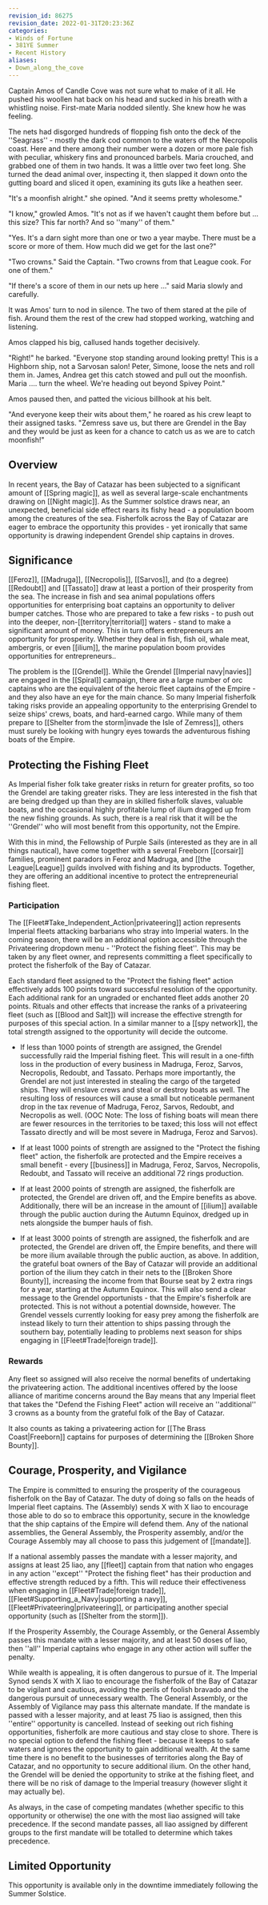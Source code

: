 ```yaml
---
revision_id: 86275
revision_date: 2022-01-31T20:23:36Z
categories:
- Winds of Fortune
- 381YE Summer
- Recent History
aliases:
- Down_along_the_cove
---
```



Captain Amos of Candle Cove was not sure what to make of it all. He pushed his woollen hat back on his head and sucked in his breath with a whistling noise. First-mate Maria nodded silently. She knew how he was feeling.

The nets had disgorged hundreds of flopping fish onto the deck of the ''Seagrass'' - mostly the dark cod common to the waters off the Necropolis coast. Here and there among their number were a dozen or more pale fish with peculiar, whiskery fins and pronounced barbels. Maria crouched, and grabbed one of them in two hands. It was a little over two feet long. She turned the dead animal over, inspecting it, then slapped it down onto the gutting board and sliced it open, examining its guts like a heathen seer.

"It's a moonfish alright." she opined. "And it seems pretty wholesome."

"I know," growled Amos. "It's not as if we haven't caught them before but ... this size? This far north? And so ''many'' of them."

"Yes. It's a darn sight more than one or two a year maybe. There must be a score or more of them. How much did we get for the last one?"

"Two crowns." Said the Captain. "Two crowns from that League cook. For one of them."

"If there's a score of them in our nets up here ..." said Maria slowly and carefully.

It was Amos' turn to nod in silence. The two of them stared at the pile of fish. Around them the rest of the crew had stopped working, watching and listening.

Amos clapped his big, callused hands together decisively.

"Right!" he barked. "Everyone stop standing around looking pretty! This is a Highborn ship, not a Sarvosan salon! Peter, Simone, loose the nets and roll them in. James, Andrea get this catch stowed and pull out the moonfish. Maria .... turn the wheel. We're heading out beyond Spivey Point."

Amos paused then, and patted the vicious billhook at his belt.

"And everyone keep their wits about them," he roared as his crew leapt to their assigned tasks. "Zemress save us, but there are Grendel in the Bay and they would be just as keen for a chance to catch us as we are to catch moonfish!"

## Overview
In recent years, the Bay of Catazar has been subjected to a significant amount of [[Spring magic]], as well as several large-scale enchantments drawing on [[Night magic]]. As the Summer solstice draws near, an unexpected, beneficial side effect rears its fishy head - a population boom among the creatures of the sea. Fisherfolk across the Bay of Catazar are eager to embrace the opportunity this provides - yet ironically that same opportunity is drawing independent Grendel ship captains in droves.

## Significance
[[Feroz]], [[Madruga]], [[Necropolis]], [[Sarvos]], and (to a degree) [[Redoubt]] and [[Tassato]] draw at least a portion of their prosperity from the sea. The increase in fish and sea animal populations offers opportunities for enterprising boat captains an opportunity to deliver bumper catches. Those who are prepared to take a few risks - to push out into the deeper, non-[[territory|territorial]] waters - stand to make a significant amount of money. This in turn offers entrepreneurs an opportunity for prosperity. Whether they deal in fish, fish oil, whale meat, ambergris, or even [[ilium]], the marine population boom provides opportunities for entrepreneurs..

The problem is the [[Grendel]]. While the Grendel [[Imperial navy|navies]] are engaged in the [[Spiral]] campaign, there are a large number of orc captains who are the equivalent of the heroic fleet captains of the Empire - and they also have an eye for the main chance. So many Imperial fisherfolk taking risks provide an appealing opportunity to the enterprising Grendel to seize ships' crews, boats, and hard-earned cargo. While many of them prepare to [[Shelter from the storm|invade the Isle of Zemress]], others must surely be looking with hungry eyes towards the adventurous fishing boats of the Empire.

## Protecting the Fishing Fleet
As Imperial fisher folk take greater risks in return for greater profits, so too the Grendel are taking greater risks. They are less interested in the fish that are being dredged up than they are in skilled fisherfolk slaves, valuable boats, and the occasional highly profitable lump of ilium dragged up from the new fishing grounds. As such, there is a real risk that it will be the ''Grendel'' who will most benefit from this opportunity, not the Empire.

With this in mind, the Fellowship of Purple Sails (interested as they are in all things nautical), have come together with a several Freeborn [[corsair]] families, prominent paradors in Feroz and Madruga, and [[the League|League]] guilds involved with fishing and its byproducts. Together, they are offering an additional incentive to protect the entrepreneurial fishing fleet. 

### Participation
The [[Fleet#Take_Independent_Action|privateering]] action represents Imperial fleets attacking barbarians who stray into Imperial waters. In the coming season, there will be an additional option accessible through the Privateering dropdown menu - ''Protect the fishing fleet''. This may be taken by any fleet owner, and represents committing a fleet specifically to protect the fisherfolk of the Bay of Catazar. 

Each standard fleet assigned to the "Protect the fishing fleet" action effectively adds 100 points toward successful resolution of the opportunity. Each additional rank for an ungraded or enchanted fleet adds another 20 points. Rituals and other effects that increase the ranks of a privateering fleet (such as [[Blood and Salt]]) will increase the effective strength for purposes of this special action. In a similar manner to a [[spy network]], the total strength assigned to the opportunity will decide the outcome.

* If less than 1000 points of strength are assigned, the Grendel successfully raid the Imperial fishing fleet. This will result in a one-fifth loss in the production of every business in Madruga, Feroz, Sarvos, Necropolis, Redoubt, and Tassato. Perhaps more importantly, the Grendel are not just interested in stealing the cargo of the targeted ships. They will enslave crews and steal or destroy boats as well. The resulting loss of resources will cause a small but noticeable permanent drop in the tax revenue of Madruga, Feroz, Sarvos, Redoubt, and Necropolis as well. (OOC Note: The loss of fishing boats will mean there are fewer resources in the territories to be taxed; this loss will not effect Tassato directly and will be most severe in Madruga, Feroz and Sarvos).

* If at least 1000 points of strength are assigned to the "Protect the fishing fleet" action, the fisherfolk are protected and the Empire receives a small benefit - every [[business]] in Madruga, Feroz, Sarvos, Necropolis, Redoubt, and Tassato will receive an additional 72 rings production. 

* If at least 2000 points of strength are assigned, the fisherfolk are protected, the Grendel are driven off, and the Empire benefits as above. Additionally, there will be an increase in the amount of [[ilium]] available through the public auction during the Autumn Equinox, dredged up in nets alongside the bumper hauls of fish. 

* If at least 3000 points of strength are assigned, the fisherfolk and are protected, the Grendel are driven off, the Empire benefits, and there will be more ilium available through the public auction, as above. In addition, the grateful boat owners of the Bay of Catazar will provide an additional portion of the ilium they catch in their nets to the [[Broken Shore Bounty]], increasing the income from that Bourse seat by 2 extra rings for a year, starting at the Autumn Equinox. This will also send a clear message to the Grendel opportunists - that the Empire's fisherfolk are protected. This is not without a potential downside, however. The Grendel vessels currently looking for easy prey among the fisherfolk are instead likely to turn their attention to ships passing through the southern bay, potentially leading to problems next season for ships engaging in [[Fleet#Trade|foreign trade]].

### Rewards
Any fleet so assigned will also receive the normal benefits of undertaking the privateering action. The additional incentives offered by the loose alliance of maritime concerns around the Bay means that any Imperial fleet that takes the "Defend the Fishing Fleet" action will receive an ''additional'' 3 crowns as a bounty from the grateful folk of the Bay of Catazar.

It also counts as taking a privateering action for [[The Brass Coast|Freeborn]] captains for purposes of determining the [[Broken Shore Bounty]]. 

## Courage, Prosperity, and Vigilance
The Empire is committed to ensuring the prosperity of the courageous fisherfolk on the Bay of Catazar. The duty of doing so falls on the heads of Imperial fleet captains. The (Assembly) sends X with X liao to encourage those able to do so to embrace this opportunity, secure in the knowledge that the ship captains of the Empire will defend them.
Any of the national assemblies, the General Assembly, the Prosperity assembly, and/or the Courage Assembly may all choose to pass this judgement of [[mandate]].

If a national assembly passes the mandate with a lesser majority, and assigns at least 25 liao, any [[fleet]] captain from that nation who engages in any action ''except'' "Protect the fishing fleet" has their production and effective strength reduced by a fifth. This will reduce their effectiveness when engaging in [[Fleet#Trade|foreign trade]], [[Fleet#Supporting_a_Navy|supporting a navy]], [[Fleet#Privateering|privateering]], or participating another special opportunity (such as [[Shelter from the storm]]). 

If the Prosperity Assembly, the Courage Assembly, or the General Assembly passes this mandate with a lesser majority, and at least 50 doses of liao, then ''all'' Imperial captains who engage in any other action will suffer the penalty. 

While wealth is appealing, it is often dangerous to pursue of it. The Imperial Synod sends X with X liao to encourage the fisherfolk of the Bay of Catazar to be vigilant and cautious, avoiding the perils of foolish bravado and the dangerous pursuit of unnecessary wealth.
The General Assembly, or the Assembly of Vigilance may pass this alternate mandate. If the mandate is passed with a lesser majority, and at least 75 liao is assigned, then this ''entire'' opportunity is cancelled. Instead of seeking out rich fishing opportunities, fisherfolk are more cautious and stay close to shore. There is no special option to defend the fishing fleet - because it keeps to safe waters and ignores the opportunity to gain additional wealth. At the same time there is no benefit to the businesses of territories along the Bay of Catazar, and no opportunity to secure additional ilium. On the other hand, the Grendel will be denied the opportunity to strike at the fishing fleet, and there will be no risk of damage to the Imperial treasury (however slight it may actually be). 

As always, in the case of competing mandates (whether specific to this opportunity or otherwise) the one with the most liao assigned will take precedence. If the second mandate passes, all liao assigned by different groups to the first mandate will be totalled to determine which takes precedence.

## Limited Opportunity
This opportunity is available only in the downtime immediately following the Summer Solstice.